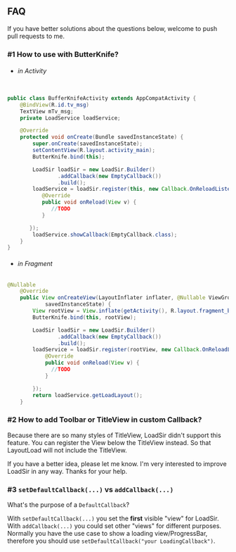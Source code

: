 FAQ
---

If you have better solutions about the questions below, welcome to push pull requests to me.

### #1 How to use with ButterKnife?

* ###### in Activity

```java

public class BufferKnifeActivity extends AppCompatActivity {
    @BindView(R.id.tv_msg)
    TextView mTv_msg;
    private LoadService loadService;

    @Override
    protected void onCreate(Bundle savedInstanceState) {
        super.onCreate(savedInstanceState);
        setContentView(R.layout.activity_main);
        ButterKnife.bind(this);

        LoadSir loadSir = new LoadSir.Builder()
                .addCallback(new EmptyCallback())
                .build();
        loadService = loadSir.register(this, new Callback.OnReloadListener() {
           @Override
           public void onReload(View v) {
              //TODO
           }

       });
        loadService.showCallback(EmptyCallback.class);
    }
}

```

* ###### in Fragment

```java
@Nullable
    @Override
    public View onCreateView(LayoutInflater inflater, @Nullable ViewGroup container, @Nullable Bundle
            savedInstanceState) {
        View rootView = View.inflate(getActivity(), R.layout.fragment_bk, null);
        ButterKnife.bind(this, rootView);

        LoadSir loadSir = new LoadSir.Builder()
                .addCallback(new EmptyCallback())
                .build();
        loadService = loadSir.register(rootView, new Callback.OnReloadListener() {
            @Override
            public void onReload(View v) {
              //TODO
            }

        });
        return loadService.getLoadLayout();
    }
```

### #2 How to add Toolbar or TitleView in custom Callback?
Because there are so many styles of TitleView, LoadSir didn't support this feature. You can register the View below the
TitleView instead. So that LayoutLoad will not include the TitleView.

If you have a better idea, please let me know. I'm very interested to improve LoadSir in any way. Thanks for your help.

### #3 `setDefaultCallback(...)` vs `addCallback(...)`
What's the purpose of a `DefaultCallback`?

With `setDefaultCallback(...)` you set the **first** visible "view" for LoadSir.
With `addCallback(...)` you could set other "views" for different purposes.
Normally you have the use case to show a loading view/ProgressBar, therefore you should use `setDefaultCallback("your LoadingCallback")`.






